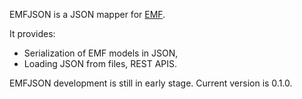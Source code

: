 EMFJSON is a JSON mapper for [EMF](http://www.eclipse.org/emf).

It provides:
 - Serialization of EMF models in JSON,
 - Loading JSON from files, REST APIS.

EMFJSON development is still in early stage. Current version is 0.1.0.
